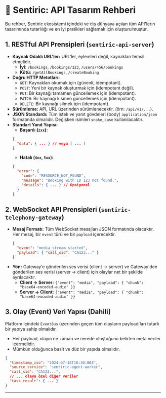 # 📡 Sentiric: API Tasarım Rehberi

Bu rehber, Sentiric ekosistemi içindeki ve dış dünyaya açılan tüm API'lerin tasarımında tutarlılığı ve en iyi pratikleri sağlamak için oluşturulmuştur.

## 1. RESTful API Prensipleri (`sentiric-api-server`)

*   **Kaynak Odaklı URL'ler:** URL'ler, eylemleri değil, kaynakları temsil etmelidir.
    *   **İyi:** `/bookings`, `/bookings/123`, `/users/456/bookings`
    *   **Kötü:** `/getAllBookings`, `/createBooking`
*   **Doğru HTTP Metotları:**
    *   `GET`: Kaynakları okumak için (güvenli, idempotant).
    *   `POST`: Yeni bir kaynak oluşturmak için (idempotant değil).
    *   `PUT`: Bir kaynağı tamamen güncellemek için (idempotant).
    *   `PATCH`: Bir kaynağı kısmen güncellemek için (idempotant).
    *   `DELETE`: Bir kaynağı silmek için (idempotant).
*   **Sürümleme:** API, URL üzerinden sürümlenecektir. (örn: `/api/v1/...`).
*   **JSON Standardı:** Tüm istek ve yanıt gövdeleri (body) `application/json` formatında olmalıdır. Değişken isimleri `snake_case` kullanılacaktır.
*   **Standart Yanıt Yapısı:**
    *   **Başarılı (`2xx`):**
      ```json
      {
        "data": { ... } // veya [ ... ]
      }
      ```
    *   **Hatalı (`4xx`, `5xx`):**
      ```json
      {
        "error": {
          "code": "RESOURCE_NOT_FOUND",
          "message": "Booking with ID 123 not found.",
          "details": { ... } // Opsiyonel
        }
      }
      ```

## 2. WebSocket API Prensipleri (`sentiric-telephony-gateway`)

*   **Mesaj Formatı:** Tüm WebSocket mesajları JSON formatında olacaktır. Her mesaj, bir `event` türü ve bir `payload` içerecektir.
    ```json
    {
      "event": "media_stream_started",
      "payload": { "call_sid": "CA123..." }
    }
    ```
*   **Yön:** Gateway'e gönderilen ses verisi (client -> server) ve Gateway'den gönderilen ses verisi (server -> client) için olaylar net bir şekilde ayrılacaktır.
    *   **Client -> Server:** `{"event": "media", "payload": { "chunk": "base64-encoded-audio" }}`
    *   **Server -> Client:** `{"event": "media", "payload": { "chunk": "base64-encoded-audio" }}`

## 3. Olay (Event) Veri Yapısı (Dahili)

Platform içindeki `EventBus` üzerinden geçen tüm olayların payload'ları tutarlı bir yapıya sahip olmalıdır.

*   Her payload, olayın ne zaman ve nerede oluştuğunu belirten meta veriler içermelidir.
*   Mümkün olduğunca basit ve düz bir yapıda olmalıdır.

```json
{
  "timestamp_iso": "2024-07-16T10:30:00Z",
  "source_service": "sentiric-agent-worker",
  "call_sid": "CA123...",
  // ... olaya özel diğer veriler
  "task_result": { ... }
}
```

---
